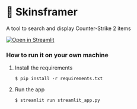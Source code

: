 # 🔫 Skinsframer

A tool to search and display Counter-Strike 2 items

[![Open in Streamlit](https://static.streamlit.io/badges/streamlit_badge_black_white.svg)](https://skinsframer.streamlit.app/)

### How to run it on your own machine

1. Install the requirements

   ```
   $ pip install -r requirements.txt
   ```

2. Run the app

   ```
   $ streamlit run streamlit_app.py
   ```
